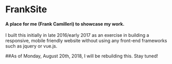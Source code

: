 FrankSite
=========

#### A place for me (Frank Camilleri) to showcase my work.

I built this initially in late 2016/early 2017 as an exercise in building a responsive, mobile friendly website without using any front-end frameworks such as jquery or vue.js.

##As of Monday, August 20th, 2018, I will be rebuilding this. Stay tuned!
